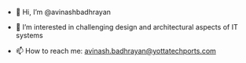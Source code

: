 - 👋 Hi, I’m @avinashbadhrayan
- 👀 I’m interested in challenging design and architectural aspects of IT systems

- 📫 How to reach me: avinash.badhrayan@yottatechports.com

<!---
avinashbadhrayan/avinashbadhrayan is a ✨ special ✨ repository because its `README.md` (this file) appears on your GitHub profile.
You can click the Preview link to take a look at your changes.
--->
